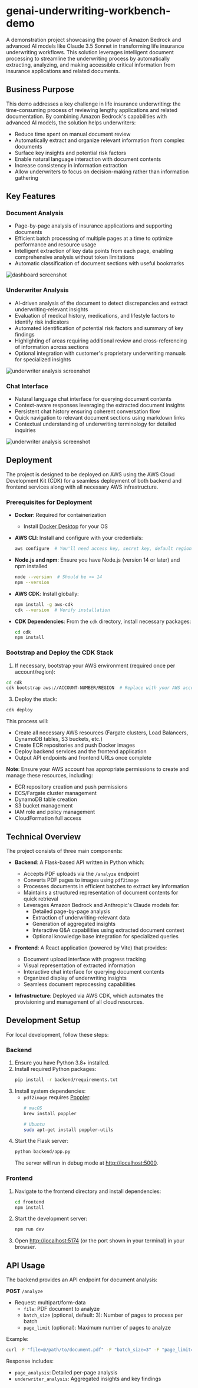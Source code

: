 # genai-underwriting-workbench-demo

A demonstration project showcasing the power of Amazon Bedrock and advanced AI models like Claude 3.5 Sonnet in transforming life insurance underwriting workflows. This solution leverages intelligent document processing to streamline the underwriting process by automatically extracting, analyzing, and making accessible critical information from insurance applications and related documents.

## Business Purpose

This demo addresses a key challenge in life insurance underwriting: the time-consuming process of reviewing lengthy applications and related documentation. By combining Amazon Bedrock's capabilities with advanced AI models, the solution helps underwriters:

- Reduce time spent on manual document review
- Automatically extract and organize relevant information from complex documents
- Surface key insights and potential risk factors
- Enable natural language interaction with document contents
- Increase consistency in information extraction
- Allow underwriters to focus on decision-making rather than information gathering

## Key Features

### Document Analysis
- Page-by-page analysis of insurance applications and supporting documents
- Efficient batch processing of multiple pages at a time to optimize performance and resource usage
- Intelligent extraction of key data points from each page, enabling comprehensive analysis without token limitations
- Automatic classification of document sections with useful bookmarks

![dashboard screenshot](screen1.png)

### Underwriter Analysis
- AI-driven analysis of the document to detect discrepancies and extract underwriting-relevant insights
- Evaluation of medical history, medications, and lifestyle factors to identify risk indicators
- Automated identification of potential risk factors and summary of key findings
- Highlighting of areas requiring additional review and cross-referencing of information across sections
- Optional integration with customer's proprietary underwriting manuals for specialized insights

![underwriter analysis screenshot](screen2.png)

### Chat Interface
- Natural language chat interface for querying document contents
- Context-aware responses leveraging the extracted document insights
- Persistent chat history ensuring coherent conversation flow
- Quick navigation to relevant document sections using markdown links
- Contextual understanding of underwriting terminology for detailed inquiries

![underwriter analysis screenshot](screen3.png)

## Deployment

The project is designed to be deployed on AWS using the AWS Cloud Development Kit (CDK) for a seamless deployment of both backend and frontend services along with all necessary AWS infrastructure.

### Prerequisites for Deployment

- **Docker**: Required for containerization
  - Install [Docker Desktop](https://www.docker.com/products/docker-desktop/) for your OS

- **AWS CLI**: Install and configure with your credentials:
  ```bash
  aws configure  # You'll need access key, secret key, default region (us-east-1 recommended)
  ```

- **Node.js and npm**: Ensure you have Node.js (version 14 or later) and npm installed
  ```bash
  node --version  # Should be >= 14
  npm --version
  ```

- **AWS CDK**: Install globally:
  ```bash
  npm install -g aws-cdk
  cdk --version  # Verify installation
  ```

- **CDK Dependencies**: From the `cdk` directory, install necessary packages:
  ```bash
  cd cdk
  npm install
  ```

### Bootstrap and Deploy the CDK Stack

1. If necessary, bootstrap your AWS environment (required once per account/region):
```bash
cd cdk
cdk bootstrap aws://ACCOUNT-NUMBER/REGION  # Replace with your AWS account number and region
```

3. Deploy the stack:
```bash
cdk deploy
```

This process will:
- Create all necessary AWS resources (Fargate clusters, Load Balancers, DynamoDB tables, S3 buckets, etc.)
- Create ECR repositories and push Docker images
- Deploy backend services and the frontend application
- Output API endpoints and frontend URLs once complete

**Note**: Ensure your AWS account has appropriate permissions to create and manage these resources, including:
- ECR repository creation and push permissions
- ECS/Fargate cluster management
- DynamoDB table creation
- S3 bucket management
- IAM role and policy management
- CloudFormation full access



## Technical Overview

The project consists of three main components:

- **Backend**: A Flask-based API written in Python which:
  - Accepts PDF uploads via the `/analyze` endpoint
  - Converts PDF pages to images using `pdf2image`
  - Processes documents in efficient batches to extract key information
  - Maintains a structured representation of document contents for quick retrieval
  - Leverages Amazon Bedrock and Anthropic's Claude models for:
    - Detailed page-by-page analysis
    - Extraction of underwriting-relevant data
    - Generation of aggregated insights
    - Interactive Q&A capabilities using extracted document context
    - Optional knowledge base integration for specialized queries

- **Frontend**: A React application (powered by Vite) that provides:
  - Document upload interface with progress tracking
  - Visual representation of extracted information
  - Interactive chat interface for querying document contents
  - Organized display of underwriting insights
  - Seamless document reprocessing capabilities

- **Infrastructure**: Deployed via AWS CDK, which automates the provisioning and management of all cloud resources.

## Development Setup

For local development, follow these steps:

### Backend
1. Ensure you have Python 3.8+ installed.
2. Install required Python packages:
   ```bash
   pip install -r backend/requirements.txt
   ```
3. Install system dependencies:
   - `pdf2image` requires [Poppler](https://poppler.freedesktop.org/):
     ```bash
     # macOS
     brew install poppler

     # Ubuntu
     sudo apt-get install poppler-utils
     ```
4. Start the Flask server:
   ```bash
   python backend/app.py
   ```
   The server will run in debug mode at [http://localhost:5000](http://localhost:5000).

### Frontend
1. Navigate to the frontend directory and install dependencies:
   ```bash
   cd frontend
   npm install
   ```
2. Start the development server:
   ```bash
   npm run dev
   ```
3. Open [http://localhost:5174](http://localhost:5174) (or the port shown in your terminal) in your browser.

## API Usage

The backend provides an API endpoint for document analysis:

**POST** `/analyze`
- Request: multipart/form-data
  - `file`: PDF document to analyze
  - `batch_size` (optional, default: 3): Number of pages to process per batch
  - `page_limit` (optional): Maximum number of pages to analyze

Example:
```bash
curl -F "file=@/path/to/document.pdf" -F "batch_size=3" -F "page_limit=10" http://localhost:5000/analyze
```

Response includes:
- `page_analysis`: Detailed per-page analysis
- `underwriter_analysis`: Aggregated insights and key findings